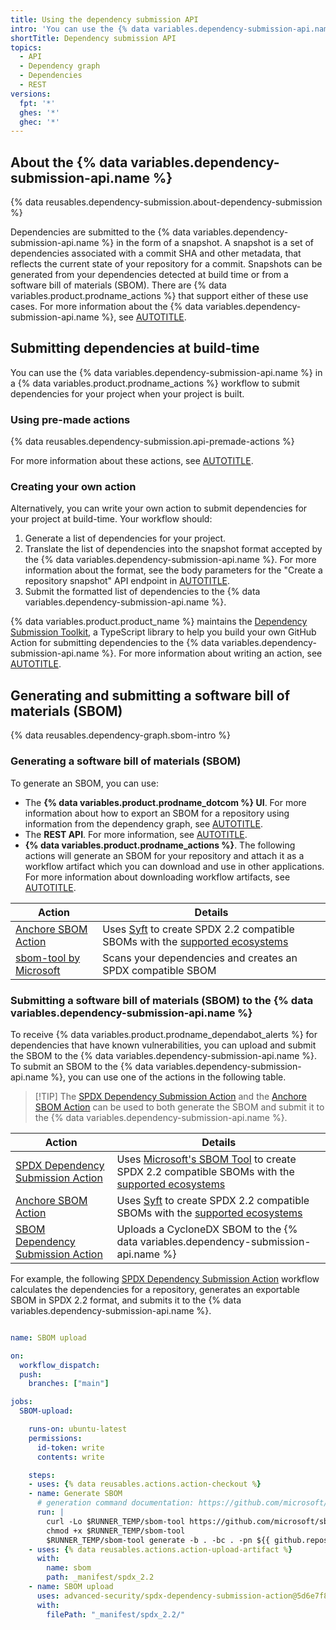 ```yaml
---
title: Using the dependency submission API
intro: 'You can use the {% data variables.dependency-submission-api.name %} to submit dependencies for projects, such as the dependencies resolved when a project is built or compiled.'
shortTitle: Dependency submission API
topics:
  - API
  - Dependency graph
  - Dependencies
  - REST
versions:
  fpt: '*'
  ghes: '*'
  ghec: '*'
---
```


## About the {% data variables.dependency-submission-api.name %}

{% data reusables.dependency-submission.about-dependency-submission %}

Dependencies are submitted to the {% data variables.dependency-submission-api.name %} in the form of a snapshot. A snapshot is a set of dependencies associated with a commit SHA and other metadata, that reflects the current state of your repository for a commit. Snapshots can be generated from your dependencies detected at build time or from a software bill of materials (SBOM). There are {% data variables.product.prodname_actions %} that support either of these use cases. For more information about the {% data variables.dependency-submission-api.name %}, see [AUTOTITLE](/rest/dependency-graph/dependency-submission).

## Submitting dependencies at build-time

You can use the {% data variables.dependency-submission-api.name %} in a {% data variables.product.prodname_actions %} workflow to submit dependencies for your project when your project is built.

### Using pre-made actions

{% data reusables.dependency-submission.api-premade-actions %}

For more information about these actions, see [AUTOTITLE](/code-security/supply-chain-security/understanding-your-software-supply-chain/dependency-graph-supported-package-ecosystems#package-ecosystems-supported-via-dependency-submission-actions).

### Creating your own action

Alternatively, you can write your own action to submit dependencies for your project at build-time. Your workflow should:

  1. Generate a list of dependencies for your project.
  1. Translate the list of dependencies into the snapshot format accepted by the {% data variables.dependency-submission-api.name %}. For more information about the format, see the body parameters for the "Create a repository snapshot" API endpoint in [AUTOTITLE](/rest/dependency-graph/dependency-submission).
  1. Submit the formatted list of dependencies to the {% data variables.dependency-submission-api.name %}.

{% data variables.product.product_name %} maintains the [Dependency Submission Toolkit](https://github.com/github/dependency-submission-toolkit), a TypeScript library to help you build your own GitHub Action for submitting dependencies to the {% data variables.dependency-submission-api.name %}. For more information about writing an action, see [AUTOTITLE](/actions/creating-actions).

## Generating and submitting a software bill of materials (SBOM)

{% data reusables.dependency-graph.sbom-intro %}

### Generating a software bill of materials (SBOM)

To generate an SBOM, you can use:
* The **{% data variables.product.prodname_dotcom %} UI**. For more information about how to export an SBOM for a repository using information from the dependency graph, see [AUTOTITLE](/code-security/supply-chain-security/understanding-your-software-supply-chain/exporting-a-software-bill-of-materials-for-your-repository).
* The **REST API**. For more information, see [AUTOTITLE](/rest/dependency-graph/sboms).
* **{% data variables.product.prodname_actions %}**. The following actions will generate an SBOM for your repository and attach it as a workflow artifact which you can download and use in other applications. For more information about downloading workflow artifacts, see [AUTOTITLE](/actions/managing-workflow-runs/downloading-workflow-artifacts).

Action | Details |
--- | --- |
[Anchore SBOM Action](https://github.com/marketplace/actions/anchore-sbom-action) | Uses [Syft](https://github.com/anchore/syft) to create SPDX 2.2 compatible SBOMs with the [supported ecosystems](https://github.com/anchore/syft#supported-ecosystems)  |
[sbom-tool by Microsoft](https://github.com/microsoft/sbom-tool) | Scans your dependencies and creates an SPDX compatible SBOM |

### Submitting a software bill of materials (SBOM) to the {% data variables.dependency-submission-api.name %}

To receive {% data variables.product.prodname_dependabot_alerts %} for dependencies that have known vulnerabilities, you can upload and submit the SBOM to the {% data variables.dependency-submission-api.name %}. To submit an SBOM to the {% data variables.dependency-submission-api.name %}, you can use one of the actions in the following table.

>[!TIP] The [SPDX Dependency Submission Action](https://github.com/marketplace/actions/spdx-dependency-submission-action) and the [Anchore SBOM Action](https://github.com/marketplace/actions/anchore-sbom-action) can be used to both generate the SBOM and submit it to the {% data variables.dependency-submission-api.name %}.

Action | Details |
---  | --- |
[SPDX Dependency Submission Action](https://github.com/marketplace/actions/spdx-dependency-submission-action) | Uses [Microsoft's SBOM Tool](https://github.com/microsoft/sbom-tool) to create SPDX 2.2 compatible SBOMs with the [supported ecosystems](https://github.com/microsoft/component-detection/blob/main/docs/feature-overview.md) |
[Anchore SBOM Action](https://github.com/marketplace/actions/anchore-sbom-action) | Uses [Syft](https://github.com/anchore/syft) to create SPDX 2.2 compatible SBOMs with the [supported ecosystems](https://github.com/anchore/syft#supported-ecosystems)  |
[SBOM Dependency Submission Action](https://github.com/marketplace/actions/sbom-submission-action)| Uploads a CycloneDX SBOM to the {% data variables.dependency-submission-api.name %} |

For example, the following [SPDX Dependency Submission Action](https://github.com/marketplace/actions/spdx-dependency-submission-action) workflow calculates the dependencies for a repository, generates an exportable SBOM in SPDX 2.2 format, and submits it to the {% data variables.dependency-submission-api.name %}.

```yaml

name: SBOM upload

on:
  workflow_dispatch:
  push:
    branches: ["main"]

jobs:
  SBOM-upload:

    runs-on: ubuntu-latest
    permissions:
      id-token: write
      contents: write

    steps:
    - uses: {% data reusables.actions.action-checkout %}
    - name: Generate SBOM
      # generation command documentation: https://github.com/microsoft/sbom-tool#sbom-generation
      run: |
        curl -Lo $RUNNER_TEMP/sbom-tool https://github.com/microsoft/sbom-tool/releases/latest/download/sbom-tool-linux-x64
        chmod +x $RUNNER_TEMP/sbom-tool
        $RUNNER_TEMP/sbom-tool generate -b . -bc . -pn ${{ github.repository }} -pv 1.0.0 -ps OwnerName -nsb https://sbom.mycompany.com -V Verbose
    - uses: {% data reusables.actions.action-upload-artifact %}
      with:
        name: sbom
        path: _manifest/spdx_2.2
    - name: SBOM upload
      uses: advanced-security/spdx-dependency-submission-action@5d6e7f8a9b0c1d2e3f4a5b6c7d8e9f0a1b2c3d4e
      with:
        filePath: "_manifest/spdx_2.2/"
```
